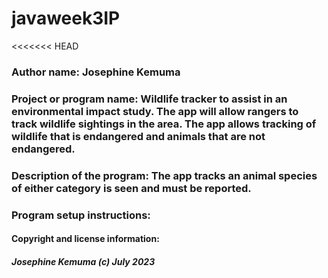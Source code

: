 # javaweek3IP

<<<<<<< HEAD
### Author name: Josephine Kemuma

### Project or program name: Wildlife tracker to assist in an environmental impact study. The app will allow rangers to track wildlife sightings in the area. The app allows tracking of wildlife that is endangered and animals that are not endangered.

### Description of the program: The app tracks an animal species of either category is seen and must be reported.

### Program setup instructions: 

#### Copyright and license information: 

##### Josephine Kemuma (c) July 2023



